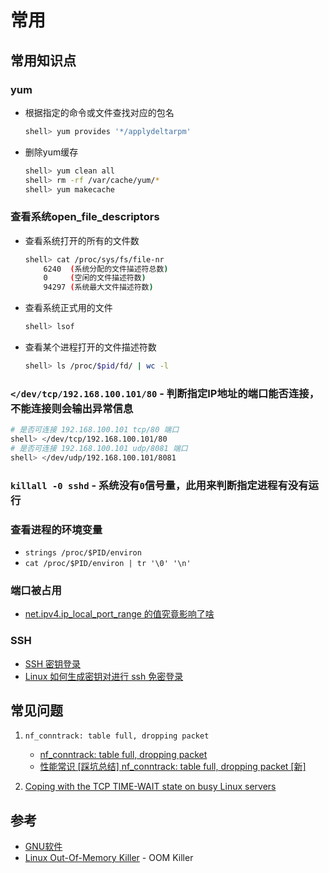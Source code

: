 # 常用

## 常用知识点

### yum

* 根据指定的命令或文件查找对应的包名
    ```bash
    shell> yum provides '*/applydeltarpm'
    ```
* 删除yum缓存
    ```bash
    shell> yum clean all
    shell> rm -rf /var/cache/yum/*
    shell> yum makecache
    ```

### 查看系统open_file_descriptors
    
* 查看系统打开的所有的文件数
    ```bash
    shell> cat /proc/sys/fs/file-nr
        6240  (系统分配的文件描述符总数)
        0     (空闲的文件描述符数)
        94297 (系统最大文件描述符数)
    ```
* 查看系统正式用的文件
    ```bash
    shell> lsof
    ```
* 查看某个进程打开的文件描述符数
    ```bash
    shell> ls /proc/$pid/fd/ | wc -l
    ```

### `</dev/tcp/192.168.100.101/80` - 判断指定IP地址的端口能否连接，不能连接则会输出异常信息

```bash
# 是否可连接 192.168.100.101 tcp/80 端口
shell> </dev/tcp/192.168.100.101/80
# 是否可连接 192.168.100.101 udp/8081 端口
shell> </dev/udp/192.168.100.101/8081
```

### `killall -0 sshd` - 系统没有`0`信号量，此用来判断指定进程有没有运行


### 查看进程的环境变量

* `strings /proc/$PID/environ`
* `cat /proc/$PID/environ | tr '\0' '\n'`

### 端口被占用

* [net.ipv4.ip_local_port_range 的值究竟影响了啥](https://mozillazg.com/2019/05/linux-what-net.ipv4.ip_local_port_range-effect-or-mean.html)


### SSH

* [SSH 密钥登录](https://wangdoc.com/ssh/key.html)
* [Linux 如何生成密钥对进行 ssh 免密登录](https://segmentfault.com/a/1190000024575872)

## 常见问题

1. `nf_conntrack: table full, dropping packet`
   * [nf_conntrack: table full, dropping packet](https://morganwu277.github.io/2018/05/26/Solve-production-issue-of-nf-conntrack-table-full-dropping-packet/)
   * [性能常识 [踩坑总结] nf_conntrack: table full, dropping packet [新]](https://testerhome.com/topics/15824)

2. [Coping with the TCP TIME-WAIT state on busy Linux servers](https://vincent.bernat.ch/en/blog/2014-tcp-time-wait-state-linux)

## 参考

* [GNU软件](https://www.gnu.org/software/software.html)
* [Linux Out-Of-Memory Killer](https://rakeshjain-devops.medium.com/linux-out-of-memory-killer-31e477a45759) - OOM Killer


